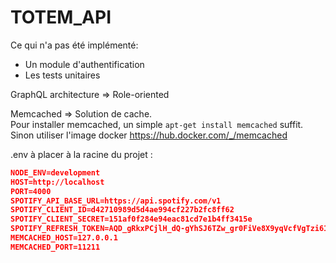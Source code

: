 # TOTEM_API

Ce qui n'a pas été implémenté: 
- Un module d'authentification
- Les tests unitaires

GraphQL architecture => Role-oriented

Memcached => Solution de cache.  
Pour installer memcached, un simple `apt-get install memcached` suffit.   
Sinon utiliser l'image docker https://hub.docker.com/_/memcached


.env à placer à la racine du projet :
```json
NODE_ENV=development
HOST=http://localhost
PORT=4000
SPOTIFY_API_BASE_URL=https://api.spotify.com/v1
SPOTIFY_CLIENT_ID=d42710989d5d4ae994cf227b2fc8ff62
SPOTIFY_CLIENT_SECRET=151af0f284e94eac81cd7e1b4ff3415e
SPOTIFY_REFRESH_TOKEN=AQD_gRkxPCjlH_dQ-gYhSJ6TZw_gr0FiVe8X9yqVcfVgTzi61WgswnYSfE8-OC8ws_M-C_Lbu-L_iXj1VO47D6r7ppHKSsLUF2_O4BowCjHld2Lr6SF2KSqiumtNwn56Glc
MEMCACHED_HOST=127.0.0.1
MEMCACHED_PORT=11211
```

